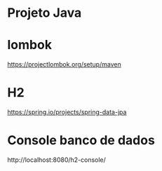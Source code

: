 # Projeto Java


# lombok
https://projectlombok.org/setup/maven

# H2
https://spring.io/projects/spring-data-jpa

# Console banco de dados
http://localhost:8080/h2-console/